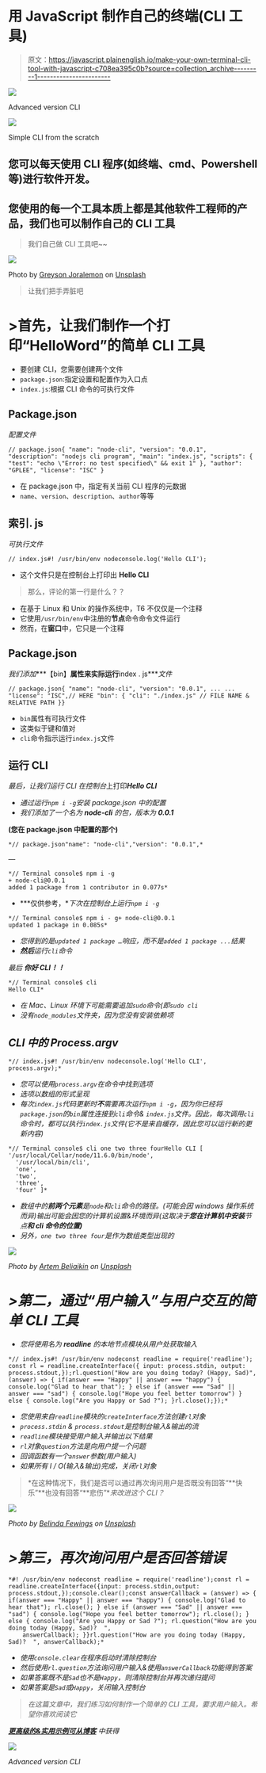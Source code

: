 # 用 JavaScript 制作自己的终端(CLI 工具)

> 原文：<https://javascript.plainenglish.io/make-your-own-terminal-cli-tool-with-javascript-c708ea395c0b?source=collection_archive---------1----------------------->

![](img/7a8b4088fbfd818df6b8c6a33b114c79.png)

Advanced version CLI

![](img/1c5959a95c42852c99a2845ad0d72cdc.png)

Simple CLI from the scratch

## 您可以每天使用 CLI 程序(如终端、cmd、Powershell 等)进行软件开发。

## 您使用的每一个工具本质上都是其他软件工程师的产品，我们也可以制作自己的 CLI 工具

> 我们自己做 CLI 工具吧~~

![](img/4daa05adde074bc7e5a91feb07bad77b.png)

Photo by [Greyson Joralemon](https://unsplash.com/@greysonjoralemon?utm_source=medium&utm_medium=referral) on [Unsplash](https://unsplash.com?utm_source=medium&utm_medium=referral)

> 让我们把手弄脏吧

# >首先，让我们制作一个打印“HelloWord”的简单 CLI 工具

*   要创建 CLI，您需要创建两个文件
*   `package.json`:指定设置和配置作为入口点
*   `index.js`:根据 CLI 命令的可执行文件

## Package.json

*配置文件*

```
// package.json{ "name": "node-cli", "version": "0.0.1", "description": "nodejs cli program", "main": "index.js", "scripts": { "test": "echo \"Error: no test specified\" && exit 1" }, "author": "GPLEE", "license": "ISC" }
```

*   在 package.json 中，指定有关当前 CLI 程序的元数据
*   `name`、`version`、`description`、`author`等等

## 索引. js

*可执行文件*

```
// index.js#! /usr/bin/env nodeconsole.log('Hello CLI');
```

*   这个文件只是在控制台上打印出 **Hello CLI**

> 那么，评论的第一行是什么？？

*   在基于 Linux 和 Unix 的操作系统中，T6 不仅仅是一个注释
*   它使用`/usr/bin/env`中注册的**节点**命令命令文件运行
*   然而，在**窗口**中，它只是一个注释

## Package.json

*我们添加****【bin】****属性来实际运行****index . js****文件*

```
// package.json{ "name": "node-cli", "version": "0.0.1", ... ... "license": "ISC",// HERE "bin": { "cli": "./index.js" // FILE NAME & RELATIVE PATH }}
```

*   `bin`属性有可执行文件
*   这类似于键和值对
*   `cli`命令指示运行`index.js`文件

## 运行 CLI

*最后，让我们运行 CLI 在控制台*上打印***Hello CLI***

*   *通过运行`npm i -g`安装 package.json 中的配置*
*   *我们添加了一个名为 **node-cli** 的包，版本为 **0.0.1***

**(您在 package.json 中配置的那个)**

```
*// package.json"name": "node-cli","version": "0.0.1",*
```

*—*

```
*// Terminal console$ npm i -g
+ node-cli@0.0.1
added 1 package from 1 contributor in 0.077s*
```

*   ***仅供参考，**下次在控制台上运行`npm i -g`*

```
*// Terminal console$ npm i - g+ node-cli@0.0.1
updated 1 package in 0.085s*
```

*   *您得到的是`updated 1 package …`响应，而不是`added 1 package ...`结果*
*   ***然后**运行`cli`命令*

**最后* ***你好 CLI！！****

```
*// Terminal console$ cli
Hello CLI*
```

*   *在 Mac、Linux 环境下可能需要追加`sudo`命令(即`sudo cli`*
*   *没有`node_modules`文件夹，因为您没有安装依赖项*

## *CLI 中的 Process.argv*

```
*// index.js#! /usr/bin/env nodeconsole.log('Hello CLI', process.argv);*
```

*   *您可以使用`process.argv`在命令中找到选项*
*   *选项以数组的形式呈现*
*   *每次`index.js`代码更新时**不**需要再次运行`npm i -g`，因为你已经将`package.json`的`bin`属性连接到`cli`命令& `index.js`文件。因此，每次调用`cli`命令时，都可以执行`index.js`文件(它不是来自缓存，因此您可以运行新的更新内容)*

```
*// Terminal console$ cli one two three fourHello CLI [ '/usr/local/Cellar/node/11.6.0/bin/node',
  '/usr/local/bin/cli',
  'one',
  'two',
  'three',
  'four' ]*
```

*   *数组中的**前两个元素**是`node`和`cli`命令的路径。(可能会因 windows 操作系统而异)输出可能会因您的计算机设置&环境而异(这取决于**您在计算机中安装**节点**和 **cli** 命令的位置)***
*   *另外，`one two three four`是作为数组类型出现的*

*![](img/7ae7cf566eedb78c147ec6621f36728b.png)*

*Photo by [Artem Beliaikin](https://unsplash.com/@belart84?utm_source=medium&utm_medium=referral) on [Unsplash](https://unsplash.com?utm_source=medium&utm_medium=referral)*

# *>第二，通过“用户输入”与用户交互的简单 CLI 工具*

*   *您将使用名为 **readline** 的本地节点模块从用户处获取输入*

```
*// index.js#! /usr/bin/env nodeconst readline = require('readline'); const rl = readline.createInterface({ input: process.stdin, output: process.stdout,});rl.question("How are you doing today? (Happy, Sad)", (answer) => { if(answer === "Happy" || answer === "happy") { console.log("Glad to hear that"); } else if (answer === "Sad" || answer === "sad") { console.log("Hope you feel better tomorrow") } else { console.log("Are you Happy or Sad ?"); }rl.close();});*
```

*   *您使用来自`readline`模块的`createInterface`方法创建`rl`对象*
*   *`process.stdin` & `process.stdout`是控制台输入&输出的流*
*   *`readline`模块接受用户输入并输出以下结果*
*   *`rl`对象`question`方法是向用户提一个问题*
*   *回调函数有一个`answer`参数(用户输入)*
*   *如果所有 I / O(输入&输出)完成，关闭`rl`对象*

> *在这种情况下，我们是否可以通过再次询问用户是否既没有回答“**快乐”**也没有回答“**悲伤”**来改进这个 CLI？*

*![](img/b59b2ae8cb551cec8ac976d20c0a1ba0.png)*

*Photo by [Belinda Fewings](https://unsplash.com/@bel2000a?utm_source=medium&utm_medium=referral) on [Unsplash](https://unsplash.com?utm_source=medium&utm_medium=referral)*

# *>第三，再次询问用户是否回答错误*

```
*#! /usr/bin/env nodeconst readline = require('readline');const rl = readline.createInterface({input: process.stdin,output: process.stdout,});console.clear();const answerCallback = (answer) => { if(answer === "Happy" || answer === "happy") { console.log("Glad to hear that"); rl.close(); } else if (answer === "Sad" || answer === "sad") { console.log("Hope you feel better tomorrow"); rl.close(); } else { console.log("Are you Happy or Sad ?"); rl.question("How are you doing today (Happy, Sad)?  ",     
    answerCallback); }}rl.question("How are you doing today (Happy, Sad)?  ", answerCallback);*
```

*   *使用`console.clear`在程序启动时清除控制台*
*   *然后使用`rl.question`方法询问用户输入&使用`answerCallback`功能得到答案*
*   *如果答案既不是`Sad`也不是`Happy`，则清除控制台并再次递归提问*
*   *如果答案是`Sad`或`Happy`，关闭输入控制台*

> *在这篇文章中，我们练习如何制作一个简单的 CLI 工具，要求用户输入。希望你喜欢阅读它*

*[**更高级的&实用示例可从博客**](http://www.softxml.com/3012/CLI-program-from-scratch) 中获得*

*![](img/7a8b4088fbfd818df6b8c6a33b114c79.png)*

*Advanced version CLI*